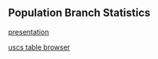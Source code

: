 ## Population Branch Statistics

[presentation](https://docs.google.com/presentation/d/1nZUivOes9ja9d0N8ALRksRTiFYbWmcIE_smXtj_i6x0/edit?usp=sharing)

[uscs table browser](https://genome.ucsc.edu/cgi-bin/hgTables)


